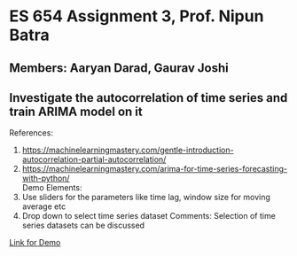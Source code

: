 # ES 654 Assignment 3, Prof. Nipun Batra
## Members: Aaryan Darad, Gaurav Joshi
## Investigate the autocorrelation of time series and train ARIMA model on it
References:
1. https://machinelearningmastery.com/gentle-introduction-autocorrelation-partial-autocorrelation/
2. https://machinelearningmastery.com/arima-for-time-series-forecasting-with-python/  
Demo Elements:    
1. Use sliders for the parameters like time lag, window size for moving average etc
2. Drop down to select time series dataset
Comments: Selection of time series datasets can be discussed

[Link for Demo](https://gaurav17joshi-streamlit-demo-streamlit-app-c5yfr0.streamlit.app/
)
